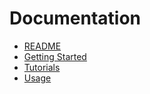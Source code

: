 # Documentation

- [README](../README.md)
- [Getting Started](./Getting-Started.md)
- [Tutorials](./Tutorials/index.md)
- [Usage](./Usage/index.md)
